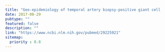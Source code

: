 ```yaml
---
title: "Geo-epidemiology of temporal artery biopsy-positive giant cell arteritis in Australia and New Zealand: is there a seasonal influence?"
date: 2017-08-29
pubtype: ""
featured: false
description: ""
link: "https://www.ncbi.nlm.nih.gov/pubmed/29225921"
sitemap:
  priority : 0.8
---
```



